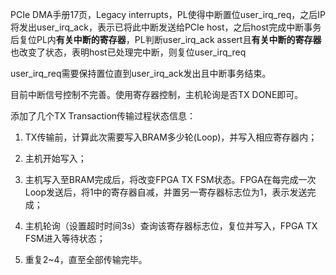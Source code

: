 PCIe DMA手册17页，Legacy interrupts，PL使得中断置位user_irq_req，之后IP将发出user_irq_ack，表示已将此中断发送给PCIe host，之后host完成中断事务后复位PL内**有关中断的寄存器**，PL判断user_irq_ack  assert且**有关中断的寄存器**也改变了状态，表明host已处理完中断，则复位user_irq_req

user_irq_req需要保持置位直到user_irq_ack发出且中断事务结束。

目前中断信号控制不完善。使用寄存器控制，主机轮询是否TX DONE即可。

添加了几个TX Transaction传输过程状态信息：

1. TX传输前，计算此次需要写入BRAM多少轮(Loop)，并写入相应寄存器内；

2. 主机开始写入；

3. 主机写入至BRAM完成后，将改变FPGA TX FSM状态。FPGA在每完成一次Loop发送后，将1中的寄存器自减，并置另一寄存器标志位为1，表示发送完成；

4. 主机轮询（设置超时时间3s）查询该寄存器标志位，复位并写入，FPGA TX FSM进入等待状态；

5. 重复2~4，直至全部传输完毕。